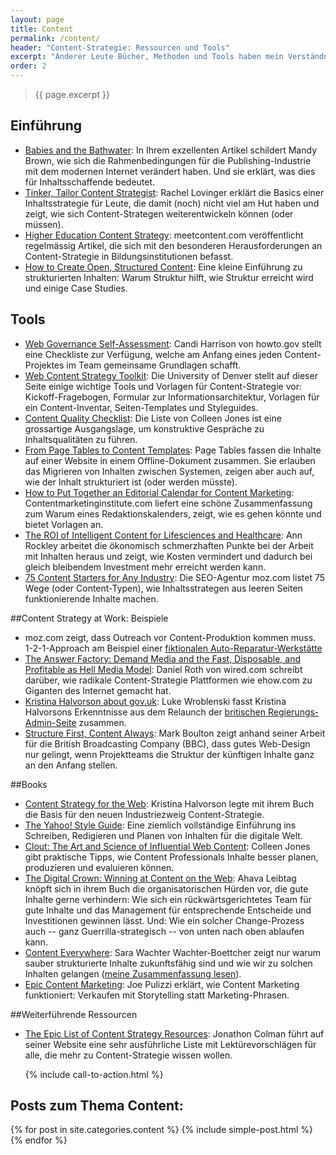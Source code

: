 ```yaml
---
layout: page
title: Content
permalink: /content/
header: "Content-Strategie: Ressourcen und Tools"
excerpt: "Anderer Leute Bücher, Methoden und Tools haben mein Verständnis von Content-Strategie geprägt. Die für mich wichtigsten Ressourcen finden sich hier."
order: 2
---
```


> {{ page.excerpt }}

## Einführung

- [Babies and the Bathwater](http://contentsmagazine.com/articles/babies-and-the-bathwater/): In Ihrem exzellenten Artikel schildert Mandy Brown, wie sich die Rahmenbedingungen für die Publishing-Industrie mit dem modernen Internet verändert haben. Und sie erklärt, was dies für Inhaltsschaffende bedeutet.
- [Tinker, Tailor Content Strategist](http://alistapart.com/article/tinker-tailor-content-strategist): Rachel Lovinger erklärt die Basics einer Inhaltsstrategie für Leute, die damit (noch) nicht viel am Hut haben und zeigt, wie sich Content-Strategen weiterentwickeln können (oder müssen).
- [Higher Education Content Strategy](http://meetcontent.com/blog/): meetcontent.com veröffentlicht regelmässig Artikel, die sich mit den besonderen Herausforderungen an Content-Strategie in Bildungsinstitutionen befasst.
- [How to Create Open, Structured Content](http://www.howto.gov/web-content/technology/content-management-systems/how-to-create-open-structured-content): Eine kleine Einführung zu strukturierten Inhalten: Warum Struktur hilft, wie Struktur erreicht wird und einige Case Studies. 

## Tools
- [Web Governance Self-Assessment](http://www.howto.gov/sites/default/files/documents/WebGovernance_SelfAssessment_Checklist.pdf): Candi Harrison von howto.gov stellt eine Checkliste zur Verfügung, welche am Anfang eines jeden Content-Projektes im Team gemeinsame Grundlagen schafft.
- [Web Content Strategy Toolkit](http://www.du.edu/marcomm/highedweb): Die University of Denver stellt auf dieser Seite einige wichtige Tools und Vorlagen für Content-Strategie vor: Kickoff-Fragebogen, Formular zur Informationsarchitektur, Vorlagen für ein Content-Inventar, Seiten-Templates und Styleguides.
- [Content Quality Checklist](http://www.uxmatters.com/mt/archives/2009/04/toward-content-quality.php): Die Liste von Colleen Jones ist eine grossartige Ausgangslage, um konstruktive Gespräche zu Inhaltsqualitäten zu führen.
- [From Page Tables to Content Templates](http://www.business2community.com/content-marketing/from-page-tables-to-content-templates-0313330): Page Tables fassen die Inhalte auf einer Website in einem Offline-Dokument zusammen. Sie erlauben das Migrieren von Inhalten zwischen Systemen, zeigen aber auch auf, wie der Inhalt strukturiert ist (oder werden müsste).
- [How to Put Together an Editorial Calendar for Content Marketing](http://contentmarketinginstitute.com/2010/08/content-marketing-editorial-calendar/): Contentmarketinginstitute.com liefert eine schöne Zusammenfassung zum Warum eines Redaktionskalenders, zeigt, wie es gehen könnte und bietet Vorlagen an.
- [The ROI of Intelligent Content for Lifesciences and Healthcare](http://www.dclab.com/resources/articles/ROI-intelligent-content-lifesciences): Ann Rockley arbeitet die ökonomisch schmerzhaften Punkte bei der Arbeit mit Inhalten heraus und zeigt, wie Kosten vermindert und dadurch bei gleich bleibendem Investment mehr erreicht werden kann.
- [75 Content Starters for Any Industry](http://moz.com/blog/75-content-starters-for-any-industry): Die SEO-Agentur moz.com listet 75 Wege (oder Content-Typen), wie Inhaltsstrategen aus leeren Seiten funktionierende Inhalte machen.

##Content Strategy at Work: Beispiele
- moz.com zeigt, dass Outreach vor Content-Produktion kommen muss. 1-2-1-Approach am Beispiel einer [fiktionalen Auto-Reparatur-Werkstätte](http://moz.com/blog/how-to-create-content-for-boring-industries?utm_source=feedburner&utm_medium=feed&utm_campaign=Feed%3A+seomoz+%28SEOmoz+Daily+Blog%29)
- [The Answer Factory: Demand Media and the Fast, Disposable, and Profitable as Hell Media Model](http://www.wired.com/magazine/2009/10/ff_demandmedia/all/): Daniel Roth von wired.com schreibt darüber, wie radikale Content-Strategie Plattformen wie ehow.com zu Giganten des Internet gemacht hat.
- [Kristina Halvorson about gov.uk](http://www.lukew.com/ff/entry.asp?1803): Luke Wroblenski fasst Kristina Halvorsons Erkenntnisse aus dem Relaunch der [britischen Regierungs-Admin-Seite](https://www.gov.uk/) zusammen. 
- [Structure First, Content Always](http://www.markboulton.co.uk/journal/structure-first-content-always): Mark Boulton zeigt anhand seiner Arbeit für die British Broadcasting Company (BBC), dass gutes Web-Design nur gelingt, wenn Projektteams die Struktur der künftigen Inhalte ganz an den Anfang stellen.

##Books

- [Content Strategy for the Web](http://contentstrategy.com/): Kristina Halvorson legte mit ihrem Buch die Basis für den neuen Industriezweig Content-Strategie.
- [The Yahoo! Style Guide](http://www.amazon.com/The-Yahoo-Style-Guide-Sourcebook/dp/031256984X): Eine ziemlich vollständige Einführung ins Schreiben, Redigieren und Planen von Inhalten für die digitale Welt.
- [Clout: The Art and Science of Influential Web Content](http://content-science.com/clout-the-book/): Colleen Jones gibt praktische Tipps, wie Content Professionals Inhalte besser planen, produzieren und evaluieren können.
- [The Digital Crown: Winning at Content on the Web](http://www.amazon.co.uk/The-Digital-Crown-Winning-Content/dp/0124076742): Ahava Leibtag knöpft sich in ihrem Buch die organisatorischen Hürden vor, die gute Inhalte gerne verhindern: Wie sich ein rückwärtsgerichtetes Team für gute Inhalte und das Management für entsprechende Entscheide und Investitionen gewinnen lässt. Und: Wie ein solcher Change-Prozess auch -- ganz Guerrilla-strategisch -- von unten nach oben ablaufen kann.
- [Content Everywhere](http://rosenfeldmedia.com/books/content-everywhere/): Sara Wachter Wachter-Boettcher zeigt nur warum sauber strukturierte Inhalte zukunftsfähig sind und wie wir zu solchen Inhalten gelangen ([meine Zusammenfassung lesen](/inhalte-fuer-ueberall)).
- [Epic Content Marketing](http://joepulizzi.com/books/): Joe Pulizzi erklärt, wie Content Marketing funktioniert: Verkaufen mit Storytelling statt Marketing-Phrasen.

##Weiterführende Ressourcen
- [The Epic List of Content Strategy Resources](http://www.jonathoncolman.org/2013/02/04/content-strategy-resources/): Jonathon Colman führt auf seiner Website eine sehr ausführliche Liste mit Lektürevorschlägen für alle, die mehr zu Content-Strategie wissen wollen.


<ul class="post-list"> 
	{% include call-to-action.html %}
</ul>

## Posts zum Thema Content:

{% for post in site.categories.content %}
   {% include simple-post.html %}
{% endfor %}